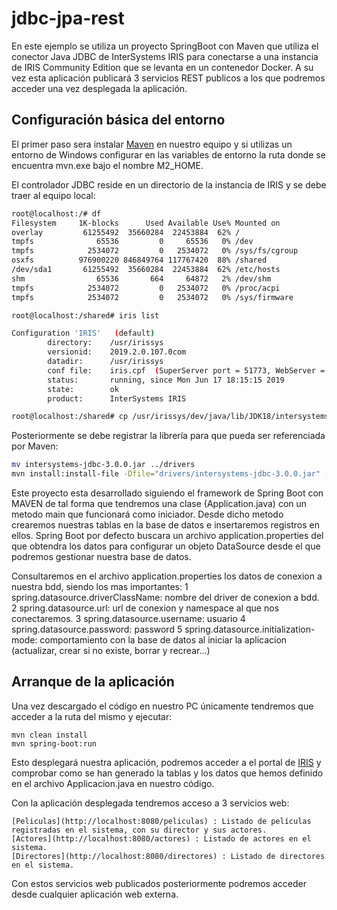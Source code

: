 # jdbc-jpa-rest

En este ejemplo se utiliza un proyecto SpringBoot con Maven que utiliza el conector Java JDBC de InterSystems IRIS para conectarse a una instancia de IRIS Community Edition que se levanta en un contenedor Docker. A su vez esta aplicación publicará 3 servicios REST publicos a los que podremos acceder una vez desplegada la aplicación.

## Configuración básica del entorno

El primer paso sera instalar [Maven](https://maven.apache.org/download.cgi) en nuestro equipo y si utilizas un entorno de Windows configurar en las variables de entorno la ruta donde se encuentra mvn.exe bajo el nombre M2_HOME.

El controlador JDBC reside en un directorio de la instancia de IRIS y se debe traer al equipo local:

```bash
root@localhost:/# df
Filesystem     1K-blocks      Used Available Use% Mounted on
overlay         61255492  35660284  22453884  62% /
tmpfs              65536         0     65536   0% /dev
tmpfs            2534072         0   2534072   0% /sys/fs/cgroup
osxfs          976900220 846849764 117767420  88% /shared
/dev/sda1       61255492  35660284  22453884  62% /etc/hosts
shm                65536       664     64872   2% /dev/shm
tmpfs            2534072         0   2534072   0% /proc/acpi
tmpfs            2534072         0   2534072   0% /sys/firmware

root@localhost:/shared# iris list

Configuration 'IRIS'   (default)
        directory:    /usr/irissys
        versionid:    2019.2.0.107.0com
        datadir:      /usr/irissys
        conf file:    iris.cpf  (SuperServer port = 51773, WebServer = 52773)
        status:       running, since Mon Jun 17 18:15:15 2019
        state:        ok
        product:      InterSystems IRIS

root@localhost:/shared# cp /usr/irissys/dev/java/lib/JDK18/intersystems-jdbc-3.0.0.jar /shared/
```

Posteriormente se debe registrar la librería para que pueda ser referenciada por Maven:

```bash
mv intersystems-jdbc-3.0.0.jar ../drivers
mvn install:install-file -Dfile="drivers/intersystems-jdbc-3.0.0.jar" -DgroupId="com.intersystems.jdbc" -DartifactId="IRISDriver" -Dversion="3.0.0" -Dpackaging=jar
```

Este proyecto esta desarrollado siguiendo el framework de Spring Boot con MAVEN de tal forma que tendremos una clase (Application.java) con un metodo main que funcionará como iniciador. Desde dicho metodo crearemos nuestras tablas en la base de datos e insertaremos registros en ellos. Spring Boot por defecto buscara un archivo application.properties del que obtendra los datos para configurar un objeto DataSource desde el que podremos gestionar nuestra base de datos.

Consultaremos en el archivo application.properties los datos de conexion a nuestra bdd, siendo los mas importantes:
	1 spring.datasource.driverClassName: nombre del driver de conexion a bdd.
	2 spring.datasource.url: url de conexion y namespace al que nos conectaremos.
	3 spring.datasource.username: usuario
	4 spring.datasource.password: password
	5 spring.datasource.initialization-mode: comportamiento con la base de datos al iniciar la aplicacion (actualizar, crear si no existe, borrar y recrear...)


## Arranque de la aplicación

Una vez descargado el código en nuestro PC únicamente tendremos que acceder a la ruta del mismo y ejecutar:

```
mvn clean install
mvn spring-boot:run
```

Esto desplegará nuestra aplicación, podremos acceder a el portal de [IRIS](http://localhost:9092/csp/sys/UtilHome.csp) y comprobar como se han generado la tablas y los datos que hemos definido en el archivo Applicacion.java en nuestro código.

Con la aplicación desplegada tendremos acceso a 3 servicios web:

	[Peliculas](http://localhost:8080/peliculas) : Listado de películas registradas en el sistema, con su director y sus actores.
	[Actores](http://localhost:8080/actores) : Listado de actores en el sistema.
	[Directores](http://localhost:8080/directores) : Listado de directores en el sistema.
	
Con estos servicios web publicados posteriormente podremos acceder desde cualquier aplicación web externa.

